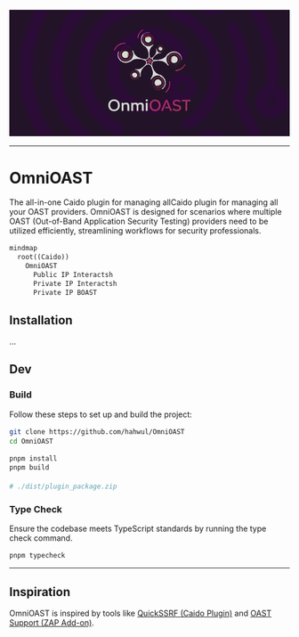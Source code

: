 ![](./images/omnioast-banner.jpg)

---

# OmniOAST

The all-in-one Caido plugin for managing allCaido plugin for managing all your OAST providers. OmniOAST is designed for scenarios where multiple OAST (Out-of-Band Application Security Testing) providers need to be utilized efficiently, streamlining workflows for security professionals.

```mermaid
mindmap
  root((Caido))
    OmniOAST
      Public IP Interactsh
      Private IP Interactsh
      Private IP BOAST
```

## Installation

...

## Dev

### Build

Follow these steps to set up and build the project:

```bash
git clone https://github.com/hahwul/OmniOAST
cd OmniOAST
```

```bash
pnpm install
pnpm build

# ./dist/plugin_package.zip
```

### Type Check

Ensure the codebase meets TypeScript standards by running the type check command.

```bash
pnpm typecheck
```

---

## Inspiration

OmniOAST is inspired by tools like [QuickSSRF (Caido Plugin)](https://github.com/caido-community/quickssrf) and [OAST Support (ZAP Add-on)](https://www.zaproxy.org/docs/desktop/addons/oast-support/).
